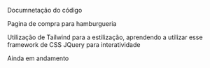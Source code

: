 Documnetação do código

Pagina de compra para hamburgueria

Utilização de Tailwind para a estilização, aprendendo a utilizar esse framework de CSS
JQuery para interatividade

Ainda em andamento
